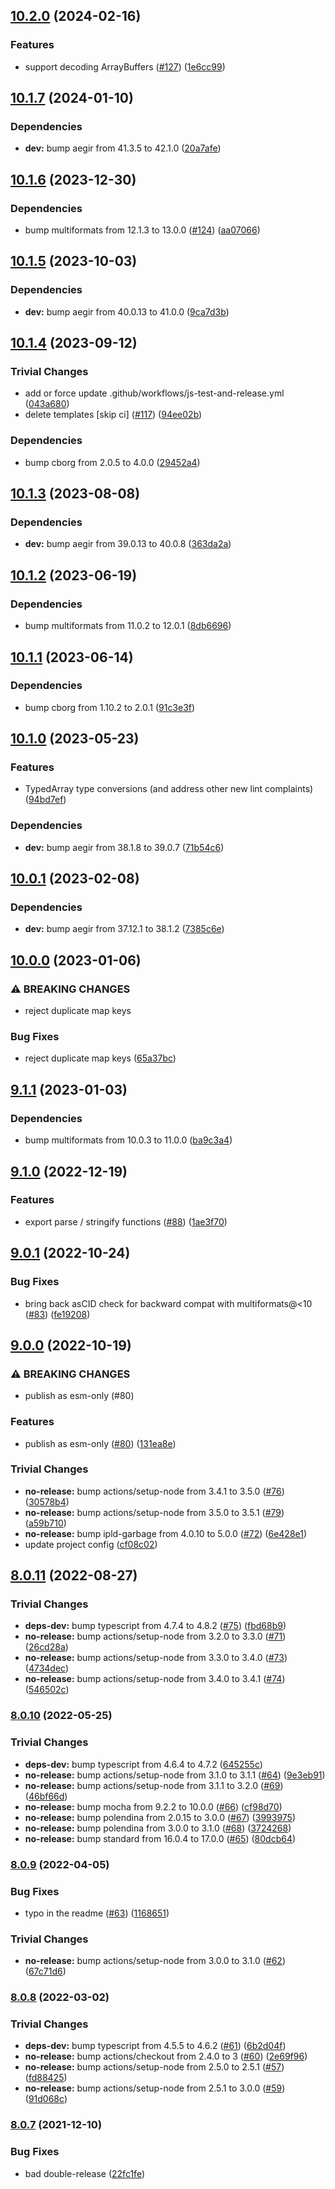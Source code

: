 ## [10.2.0](https://github.com/ipld/js-dag-json/compare/v10.1.7...v10.2.0) (2024-02-16)


### Features

* support decoding ArrayBuffers ([#127](https://github.com/ipld/js-dag-json/issues/127)) ([1e6cc99](https://github.com/ipld/js-dag-json/commit/1e6cc99fa3a7d6c7c7a43597a28ff66be35e2eb0))

## [10.1.7](https://github.com/ipld/js-dag-json/compare/v10.1.6...v10.1.7) (2024-01-10)


### Dependencies

* **dev:** bump aegir from 41.3.5 to 42.1.0 ([20a7afe](https://github.com/ipld/js-dag-json/commit/20a7afebf7dd50b7d537733582be660b3b51a945))

## [10.1.6](https://github.com/ipld/js-dag-json/compare/v10.1.5...v10.1.6) (2023-12-30)


### Dependencies

* bump multiformats from 12.1.3 to 13.0.0 ([#124](https://github.com/ipld/js-dag-json/issues/124)) ([aa07066](https://github.com/ipld/js-dag-json/commit/aa07066ed36bf9a8d1956b07f1880860b3709af2))

## [10.1.5](https://github.com/ipld/js-dag-json/compare/v10.1.4...v10.1.5) (2023-10-03)


### Dependencies

* **dev:** bump aegir from 40.0.13 to 41.0.0 ([9ca7d3b](https://github.com/ipld/js-dag-json/commit/9ca7d3b426105562b780a707efd06072ba7a3e0c))

## [10.1.4](https://github.com/ipld/js-dag-json/compare/v10.1.3...v10.1.4) (2023-09-12)


### Trivial Changes

* add or force update .github/workflows/js-test-and-release.yml ([043a680](https://github.com/ipld/js-dag-json/commit/043a680ebc0b56b21d57fcfcf9b87bd780a1924b))
* delete templates [skip ci] ([#117](https://github.com/ipld/js-dag-json/issues/117)) ([94ee02b](https://github.com/ipld/js-dag-json/commit/94ee02b09482ca0a471c0f4220df0601e2729348))


### Dependencies

* bump cborg from 2.0.5 to 4.0.0 ([29452a4](https://github.com/ipld/js-dag-json/commit/29452a479fce2b139c84a4ae65d6b2ed29d59f1a))

## [10.1.3](https://github.com/ipld/js-dag-json/compare/v10.1.2...v10.1.3) (2023-08-08)


### Dependencies

* **dev:** bump aegir from 39.0.13 to 40.0.8 ([363da2a](https://github.com/ipld/js-dag-json/commit/363da2a9c9ce9739cae35add8a74c36b5ed4a836))

## [10.1.2](https://github.com/ipld/js-dag-json/compare/v10.1.1...v10.1.2) (2023-06-19)


### Dependencies

* bump multiformats from 11.0.2 to 12.0.1 ([8db6696](https://github.com/ipld/js-dag-json/commit/8db669695f8c1f213c29536c3f57c77cb57d76c8))

## [10.1.1](https://github.com/ipld/js-dag-json/compare/v10.1.0...v10.1.1) (2023-06-14)


### Dependencies

* bump cborg from 1.10.2 to 2.0.1 ([91c3e3f](https://github.com/ipld/js-dag-json/commit/91c3e3fe1ad813b3a804e846a25be7a4d5fed7eb))

## [10.1.0](https://github.com/ipld/js-dag-json/compare/v10.0.1...v10.1.0) (2023-05-23)


### Features

* TypedArray type conversions (and address other new lint complaints) ([94bd7ef](https://github.com/ipld/js-dag-json/commit/94bd7ef76b3effefbd12f4d2be2fe37a100ffa1e))


### Dependencies

* **dev:** bump aegir from 38.1.8 to 39.0.7 ([71b54c6](https://github.com/ipld/js-dag-json/commit/71b54c6ca38ad6dbc90eb5f11f1340ea97031750))

## [10.0.1](https://github.com/ipld/js-dag-json/compare/v10.0.0...v10.0.1) (2023-02-08)


### Dependencies

* **dev:** bump aegir from 37.12.1 to 38.1.2 ([7385c6e](https://github.com/ipld/js-dag-json/commit/7385c6e747a13baae885501f3773cd041e914027))

## [10.0.0](https://github.com/ipld/js-dag-json/compare/v9.1.1...v10.0.0) (2023-01-06)


### ⚠ BREAKING CHANGES

* reject duplicate map keys

### Bug Fixes

* reject duplicate map keys ([65a37bc](https://github.com/ipld/js-dag-json/commit/65a37bc17fd8cea11b36d6e30dcd6d16df462884))

## [9.1.1](https://github.com/ipld/js-dag-json/compare/v9.1.0...v9.1.1) (2023-01-03)


### Dependencies

* bump multiformats from 10.0.3 to 11.0.0 ([ba9c3a4](https://github.com/ipld/js-dag-json/commit/ba9c3a4fe43e5474786a2cf1d95b5375b8578177))

## [9.1.0](https://github.com/ipld/js-dag-json/compare/v9.0.1...v9.1.0) (2022-12-19)


### Features

* export parse / stringify functions ([#88](https://github.com/ipld/js-dag-json/issues/88)) ([1ae3f70](https://github.com/ipld/js-dag-json/commit/1ae3f708a624d5aaa5548a3360d7ccd8004e46e5))

## [9.0.1](https://github.com/ipld/js-dag-json/compare/v9.0.0...v9.0.1) (2022-10-24)


### Bug Fixes

* bring back asCID check for backward compat with multiformats@<10 ([#83](https://github.com/ipld/js-dag-json/issues/83)) ([fe19208](https://github.com/ipld/js-dag-json/commit/fe19208aef881769470d5e9730ba434a3076346e))

## [9.0.0](https://github.com/ipld/js-dag-json/compare/v8.0.11...v9.0.0) (2022-10-19)


### ⚠ BREAKING CHANGES

* publish as esm-only (#80)

### Features

* publish as esm-only ([#80](https://github.com/ipld/js-dag-json/issues/80)) ([131ea8e](https://github.com/ipld/js-dag-json/commit/131ea8e91fba1845ff755f8e8e6672fdf0919ca3))


### Trivial Changes

* **no-release:** bump actions/setup-node from 3.4.1 to 3.5.0 ([#76](https://github.com/ipld/js-dag-json/issues/76)) ([30578b4](https://github.com/ipld/js-dag-json/commit/30578b4f3dc7f2d3b1517ba69965115d17d74e16))
* **no-release:** bump actions/setup-node from 3.5.0 to 3.5.1 ([#79](https://github.com/ipld/js-dag-json/issues/79)) ([a59b710](https://github.com/ipld/js-dag-json/commit/a59b710d3585ea6f07cbc4890a1c4d100a8bec4e))
* **no-release:** bump ipld-garbage from 4.0.10 to 5.0.0 ([#72](https://github.com/ipld/js-dag-json/issues/72)) ([6e428e1](https://github.com/ipld/js-dag-json/commit/6e428e1ad953495c2c6546b020faeb898ab812d7))
* update project config ([cf08c02](https://github.com/ipld/js-dag-json/commit/cf08c02c1ada814e43c34c6df24d464718d581d8))

## [8.0.11](https://github.com/ipld/js-dag-json/compare/v8.0.10...v8.0.11) (2022-08-27)


### Trivial Changes

* **deps-dev:** bump typescript from 4.7.4 to 4.8.2 ([#75](https://github.com/ipld/js-dag-json/issues/75)) ([fbd68b9](https://github.com/ipld/js-dag-json/commit/fbd68b92b6169f1bb27e3f05befe80827de752d1))
* **no-release:** bump actions/setup-node from 3.2.0 to 3.3.0 ([#71](https://github.com/ipld/js-dag-json/issues/71)) ([26cd28a](https://github.com/ipld/js-dag-json/commit/26cd28a6bfe8a895b1c102587402dfb558ae30e5))
* **no-release:** bump actions/setup-node from 3.3.0 to 3.4.0 ([#73](https://github.com/ipld/js-dag-json/issues/73)) ([4734dec](https://github.com/ipld/js-dag-json/commit/4734dec409786ec00479d3988a6d471f20b348cd))
* **no-release:** bump actions/setup-node from 3.4.0 to 3.4.1 ([#74](https://github.com/ipld/js-dag-json/issues/74)) ([546502c](https://github.com/ipld/js-dag-json/commit/546502ca9fc03ae0799a9b47c999c66612ea2035))

### [8.0.10](https://github.com/ipld/js-dag-json/compare/v8.0.9...v8.0.10) (2022-05-25)


### Trivial Changes

* **deps-dev:** bump typescript from 4.6.4 to 4.7.2 ([645255c](https://github.com/ipld/js-dag-json/commit/645255c916104dc5129f1d701eac40119bebf996))
* **no-release:** bump actions/setup-node from 3.1.0 to 3.1.1 ([#64](https://github.com/ipld/js-dag-json/issues/64)) ([9e3eb91](https://github.com/ipld/js-dag-json/commit/9e3eb91079105d435129de7bf364d75f60dfbb91))
* **no-release:** bump actions/setup-node from 3.1.1 to 3.2.0 ([#69](https://github.com/ipld/js-dag-json/issues/69)) ([46bf66d](https://github.com/ipld/js-dag-json/commit/46bf66d1d9f6e03fd3e051c61abb9f7625b1c664))
* **no-release:** bump mocha from 9.2.2 to 10.0.0 ([#66](https://github.com/ipld/js-dag-json/issues/66)) ([cf98d70](https://github.com/ipld/js-dag-json/commit/cf98d701a650baf50ddbe30d777aad1c71ec8867))
* **no-release:** bump polendina from 2.0.15 to 3.0.0 ([#67](https://github.com/ipld/js-dag-json/issues/67)) ([3993975](https://github.com/ipld/js-dag-json/commit/3993975dff22b013664348caf94df83e3976a8d5))
* **no-release:** bump polendina from 3.0.0 to 3.1.0 ([#68](https://github.com/ipld/js-dag-json/issues/68)) ([3724268](https://github.com/ipld/js-dag-json/commit/37242680dde12d83f0de38d181312298f80469d8))
* **no-release:** bump standard from 16.0.4 to 17.0.0 ([#65](https://github.com/ipld/js-dag-json/issues/65)) ([80dcb64](https://github.com/ipld/js-dag-json/commit/80dcb64ef7502d1b353707d9e58fc9fe939cc263))

### [8.0.9](https://github.com/ipld/js-dag-json/compare/v8.0.8...v8.0.9) (2022-04-05)


### Bug Fixes

* typo in the readme ([#63](https://github.com/ipld/js-dag-json/issues/63)) ([1168651](https://github.com/ipld/js-dag-json/commit/1168651de0b0977b369faaac0a39495eb39e63b1))


### Trivial Changes

* **no-release:** bump actions/setup-node from 3.0.0 to 3.1.0 ([#62](https://github.com/ipld/js-dag-json/issues/62)) ([67c71d6](https://github.com/ipld/js-dag-json/commit/67c71d6a5f60d202c5dd4ace5b3766d4c812f3c6))

### [8.0.8](https://github.com/ipld/js-dag-json/compare/v8.0.7...v8.0.8) (2022-03-02)


### Trivial Changes

* **deps-dev:** bump typescript from 4.5.5 to 4.6.2 ([#61](https://github.com/ipld/js-dag-json/issues/61)) ([6b2d04f](https://github.com/ipld/js-dag-json/commit/6b2d04fd6a3429f5e10adc7f3d8094785be6a08a))
* **no-release:** bump actions/checkout from 2.4.0 to 3 ([#60](https://github.com/ipld/js-dag-json/issues/60)) ([2e69f96](https://github.com/ipld/js-dag-json/commit/2e69f965c08882b3a31db52341662d8ca51582f1))
* **no-release:** bump actions/setup-node from 2.5.0 to 2.5.1 ([#57](https://github.com/ipld/js-dag-json/issues/57)) ([fd88425](https://github.com/ipld/js-dag-json/commit/fd884252f6cf655234f4bd0323140cc1394adf87))
* **no-release:** bump actions/setup-node from 2.5.1 to 3.0.0 ([#59](https://github.com/ipld/js-dag-json/issues/59)) ([91d068c](https://github.com/ipld/js-dag-json/commit/91d068cbfa1dc621fdf65f5871da54458a55c5f4))

### [8.0.7](https://github.com/ipld/js-dag-json/compare/v8.0.6...v8.0.7) (2021-12-10)


### Bug Fixes

* bad double-release ([22fc1fe](https://github.com/ipld/js-dag-json/commit/22fc1fee8a494290670919b403cf2cc6ad0a14d6))
